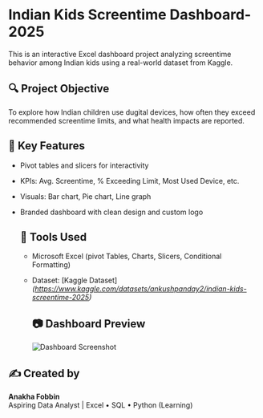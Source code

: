 # Indian Kids Screentime Dashboard-2025
This is an interactive Excel dashboard project analyzing screentime behavior among Indian kids using a real-world dataset from Kaggle.

## 🔍 Project Objective
To explore how Indian children use dugital devices, how often they exceed recommended screentime limits, and what health impacts are reported.

## 📌 Key Features 
- Pivot tables and slicers for interactivity
- KPIs: Avg. Screentime, % Exceeding Limit, Most Used Device, etc.
- Visuals: Bar chart, Pie chart, Line graph
- Branded dashboard with clean design and custom logo

  ## 🧰 Tools Used
  - Microsoft Excel (pivot Tables, Charts, Slicers, Conditional Formatting)
  - Dataset: [Kaggle Dataset]*(https://www.kaggle.com/datasets/ankushpanday2/indian-kids-screentime-2025)*
 
    ## 📷 Dashboard Preview
    ![Dashboard Screenshot](images/dashboard-preview.png)

 ## ✍️ Created by
**Anakha Fobbin**  
Aspiring Data Analyst | Excel • SQL • Python (Learning)
